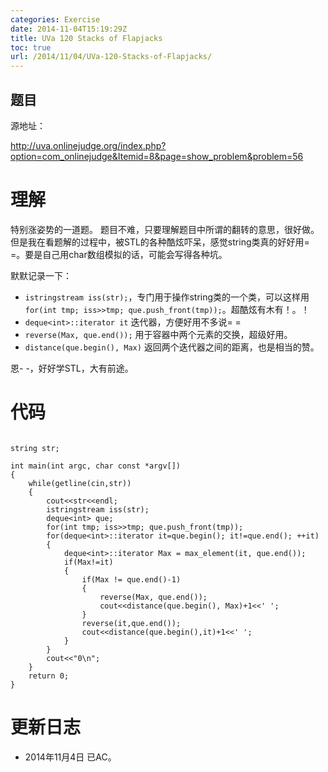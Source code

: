 ```yaml
---
categories: Exercise
date: 2014-11-04T15:19:29Z
title: UVa 120 Stacks of Flapjacks
toc: true
url: /2014/11/04/UVa-120-Stacks-of-Flapjacks/
---
```


## 题目
源地址：

http://uva.onlinejudge.org/index.php?option=com_onlinejudge&Itemid=8&page=show_problem&problem=56

# 理解
特别涨姿势的一道题。
题目不难，只要理解题目中所谓的翻转的意思，很好做。但是我在看题解的过程中，被STL的各种酷炫吓呆，感觉string类真的好好用= =。要是自己用char数组模拟的话，可能会写得各种坑。

默默记录一下：
- `istringstream iss(str);`，专门用于操作string类的一个类，可以这样用`for(int tmp; iss>>tmp; que.push_front(tmp));`。超酷炫有木有！。！
- `deque<int>::iterator it` 迭代器，方便好用不多说= =
- `reverse(Max, que.end());` 用于容器中两个元素的交换，超级好用。
- `distance(que.begin(), Max)` 返回两个迭代器之间的距离，也是相当的赞。

恩- -，好好学STL，大有前途。

<!--more-->

# 代码

```

string str;

int main(int argc, char const *argv[])
{
    while(getline(cin,str))
    {
        cout<<str<<endl;
        istringstream iss(str);
        deque<int> que;
        for(int tmp; iss>>tmp; que.push_front(tmp));
        for(deque<int>::iterator it=que.begin(); it!=que.end(); ++it)
        {
            deque<int>::iterator Max = max_element(it, que.end());
            if(Max!=it)
            {
                if(Max != que.end()-1)
                {
                    reverse(Max, que.end());
                    cout<<distance(que.begin(), Max)+1<<' ';
                }
                reverse(it,que.end());
                cout<<distance(que.begin(),it)+1<<' ';
            }
        }
        cout<<"0\n";
    }
    return 0;
}

```

# 更新日志
- 2014年11月4日 已AC。